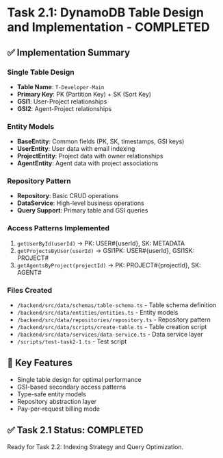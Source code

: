 # Task 2.1: DynamoDB Table Design and Implementation - COMPLETED

## ✅ Implementation Summary

### Single Table Design
- **Table Name**: `T-Developer-Main`
- **Primary Key**: PK (Partition Key) + SK (Sort Key)
- **GSI1**: User-Project relationships
- **GSI2**: Agent-Project relationships

### Entity Models
- **BaseEntity**: Common fields (PK, SK, timestamps, GSI keys)
- **UserEntity**: User data with email indexing
- **ProjectEntity**: Project data with owner relationships
- **AgentEntity**: Agent data with project associations

### Repository Pattern
- **Repository**: Basic CRUD operations
- **DataService**: High-level business operations
- **Query Support**: Primary table and GSI queries

### Access Patterns Implemented
1. `getUserById(userId)` → PK: USER#{userId}, SK: METADATA
2. `getProjectsByUser(userId)` → GSI1PK: USER#{userId}, GSI1SK: PROJECT#
3. `getAgentsByProject(projectId)` → PK: PROJECT#{projectId}, SK: AGENT#

### Files Created
- `/backend/src/data/schemas/table-schema.ts` - Table schema definition
- `/backend/src/data/entities/entities.ts` - Entity models
- `/backend/src/data/repositories/repository.ts` - Repository pattern
- `/backend/src/data/scripts/create-table.ts` - Table creation script
- `/backend/src/data/services/data-service.ts` - Data service layer
- `/scripts/test-task2-1.ts` - Test script

## 🎯 Key Features
- Single table design for optimal performance
- GSI-based secondary access patterns
- Type-safe entity models
- Repository abstraction layer
- Pay-per-request billing mode

## ✅ Task 2.1 Status: **COMPLETED**

Ready for Task 2.2: Indexing Strategy and Query Optimization.